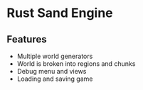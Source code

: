 # Rust Sand Engine


## Features
- Multiple world generators
- World is broken into regions and chunks
- Debug menu and views
- Loading and saving game
